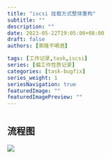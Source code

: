 ```yaml
---
title: "iscsi 挂载方式整体重构"
subtitle: ""
description: ""
date: 2023-05-22T19:05:00+08:00
draft: false
authors: [索隆不喝酒]

tags: [工作记录,task,iscsi]
series: [偏工作性质记录]
categories: [task-bugfix]
series_weight: 1
seriesNavigation: true
featuredImage: ""
featuredImagePreview: ""
---
```

<!--more-->
#

## 流程图
![](images/posts/【iscsi%20挂载方式重构（参考%20openstack）】.png)
